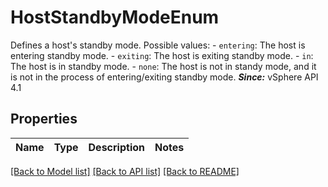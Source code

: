 # HostStandbyModeEnum

Defines a host's standby mode.  Possible values: - `entering`: The host is entering standby mode. - `exiting`: The host is exiting standby mode. - `in`: The host is in standby mode. - `none`: The host is not in standy mode, and it is not   in the process of entering/exiting standby mode.    ***Since:*** vSphere API 4.1 

## Properties
Name | Type | Description | Notes
------------ | ------------- | ------------- | -------------

[[Back to Model list]](../README.md#documentation-for-models) [[Back to API list]](../README.md#documentation-for-api-endpoints) [[Back to README]](../README.md)


